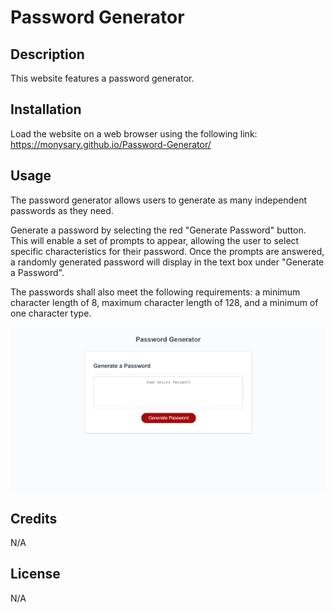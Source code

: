 # Password Generator

## Description

This website features a password generator.

## Installation

Load the website on a web browser using the following link: https://monysary.github.io/Password-Generator/

## Usage

The password generator allows users to generate as many independent passwords as they need.

Generate a password by selecting the red "Generate Password" button. This will enable a set of prompts to appear, allowing the user to select specific characteristics for their password. Once the prompts are answered, a randomly generated password will display in the text box under "Generate a Password".

The passwords shall also meet the following requirements: a minimum character length of 8, maximum character length of 128, and a minimum of one character type.

![Password Generator Website Image](./assets/images/password-generator-website-image.png)

## Credits

N/A

## License

N/A
